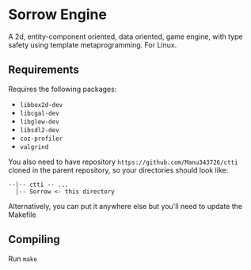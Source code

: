 # Sorrow Engine

A 2d, entity-component oriented, data oriented, game engine, with type safety using template metaprogramming. For Linux.

## Requirements

Requires the following packages:
* `libbox2d-dev`
* `libcgal-dev`
* `libglew-dev`
* `libsdl2-dev`
* `coz-profiler`
* `valgrind`

You also need to have repository `https://github.com/Manu343726/ctti` cloned in the parent repository,
so your directories should look like:
```
--|-- ctti -- ...
  |-- Sorrow <- this directory
```

Alternatively, you can put it anywhere else but you'll need to update the Makefile

## Compiling

Run `make`
